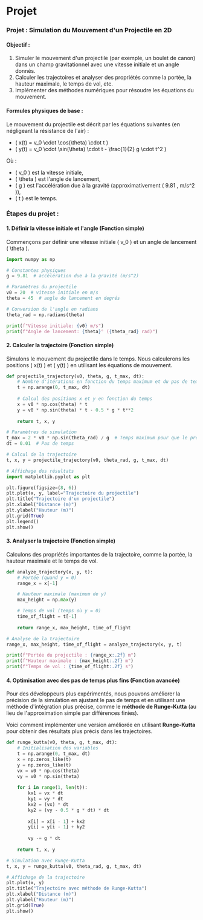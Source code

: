 # Projet

### **Projet : Simulation du Mouvement d'un Projectile en 2D**

#### Objectif :
1. Simuler le mouvement d'un projectile (par exemple, un boulet de canon) dans un champ gravitationnel avec une vitesse initiale et un angle donnés.
2. Calculer les trajectoires et analyser des propriétés comme la portée, la hauteur maximale, le temps de vol, etc.
3. Implémenter des méthodes numériques pour résoudre les équations du mouvement.

#### Formules physiques de base :
Le mouvement du projectile est décrit par les équations suivantes (en négligeant la résistance de l'air) :
- \( x(t) = v_0 \cdot \cos(\theta) \cdot t \)
- \( y(t) = v_0 \cdot \sin(\theta) \cdot t - \frac{1}{2} g \cdot t^2 \)
  
Où :
- \( v_0 \) est la vitesse initiale,
- \( \theta \) est l'angle de lancement,
- \( g \) est l'accélération due à la gravité (approximativement \( 9.81 \, m/s^2 \)),
- \( t \) est le temps.

### Étapes du projet :

#### 1. **Définir la vitesse initiale et l'angle (Fonction simple)**

Commençons par définir une vitesse initiale \( v_0 \) et un angle de lancement \( \theta \).

```python
import numpy as np

# Constantes physiques
g = 9.81  # accélération due à la gravité (m/s^2)

# Paramètres du projectile
v0 = 20  # vitesse initiale en m/s
theta = 45  # angle de lancement en degrés

# Conversion de l'angle en radians
theta_rad = np.radians(theta)

print(f"Vitesse initiale: {v0} m/s")
print(f"Angle de lancement: {theta}° ({theta_rad} rad)")
```

#### 2. **Calculer la trajectoire (Fonction simple)**

Simulons le mouvement du projectile dans le temps. Nous calculerons les positions \( x(t) \) et \( y(t) \) en utilisant les équations de mouvement.

```python
def projectile_trajectory(v0, theta, g, t_max, dt):
    # Nombre d'itérations en fonction du temps maximum et du pas de temps
    t = np.arange(0, t_max, dt)
    
    # Calcul des positions x et y en fonction du temps
    x = v0 * np.cos(theta) * t
    y = v0 * np.sin(theta) * t - 0.5 * g * t**2
    
    return t, x, y

# Paramètres de simulation
t_max = 2 * v0 * np.sin(theta_rad) / g  # Temps maximum pour que le projectile touche le sol
dt = 0.01  # Pas de temps

# Calcul de la trajectoire
t, x, y = projectile_trajectory(v0, theta_rad, g, t_max, dt)

# Affichage des résultats
import matplotlib.pyplot as plt

plt.figure(figsize=(8, 6))
plt.plot(x, y, label="Trajectoire du projectile")
plt.title("Trajectoire d'un projectile")
plt.xlabel("Distance (m)")
plt.ylabel("Hauteur (m)")
plt.grid(True)
plt.legend()
plt.show()
```

#### 3. **Analyser la trajectoire (Fonction simple)**

Calculons des propriétés importantes de la trajectoire, comme la portée, la hauteur maximale et le temps de vol.

```python
def analyze_trajectory(x, y, t):
    # Portée (quand y = 0)
    range_x = x[-1]

    # Hauteur maximale (maximum de y)
    max_height = np.max(y)

    # Temps de vol (temps où y = 0)
    time_of_flight = t[-1]
    
    return range_x, max_height, time_of_flight

# Analyse de la trajectoire
range_x, max_height, time_of_flight = analyze_trajectory(x, y, t)

print(f"Portée du projectile : {range_x:.2f} m")
print(f"Hauteur maximale : {max_height:.2f} m")
print(f"Temps de vol : {time_of_flight:.2f} s")
```

#### 4. **Optimisation avec des pas de temps plus fins (Fonction avancée)**

Pour des développeurs plus expérimentés, nous pouvons améliorer la précision de la simulation en ajustant le pas de temps et en utilisant une méthode d'intégration plus précise, comme le **méthode de Runge-Kutta** (au lieu de l'approximation simple par différences finies).

Voici comment implémenter une version améliorée en utilisant **Runge-Kutta** pour obtenir des résultats plus précis dans les trajectoires.

```python
def runge_kutta(v0, theta, g, t_max, dt):
    # Initialisation des variables
    t = np.arange(0, t_max, dt)
    x = np.zeros_like(t)
    y = np.zeros_like(t)
    vx = v0 * np.cos(theta)
    vy = v0 * np.sin(theta)
    
    for i in range(1, len(t)):
        kx1 = vx * dt
        ky1 = vy * dt
        kx2 = (vx) * dt
        ky2 = (vy - 0.5 * g * dt) * dt
        
        x[i] = x[i - 1] + kx2
        y[i] = y[i - 1] + ky2
        
        vy -= g * dt
    
    return t, x, y

# Simulation avec Runge-Kutta
t, x, y = runge_kutta(v0, theta_rad, g, t_max, dt)

# Affichage de la trajectoire
plt.plot(x, y)
plt.title("Trajectoire avec méthode de Runge-Kutta")
plt.xlabel("Distance (m)")
plt.ylabel("Hauteur (m)")
plt.grid(True)
plt.show()
```

